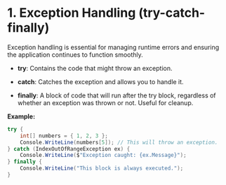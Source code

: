 # 1. **Exception Handling (try-catch-finally)**

Exception handling is essential for managing runtime errors and ensuring the application continues to function smoothly.

- **try**: Contains the code that might throw an exception.
    
- **catch**: Catches the exception and allows you to handle it.
    
- **finally**: A block of code that will run after the try block, regardless of whether an exception was thrown or not. Useful for cleanup.
    

**Example:**

```c#
try {
	int[] numbers = { 1, 2, 3 };
	Console.WriteLine(numbers[5]); // This will throw an exception.
} catch (IndexOutOfRangeException ex) {    
	Console.WriteLine($"Exception caught: {ex.Message}");
} finally {
	Console.WriteLine("This block is always executed.");
}
```